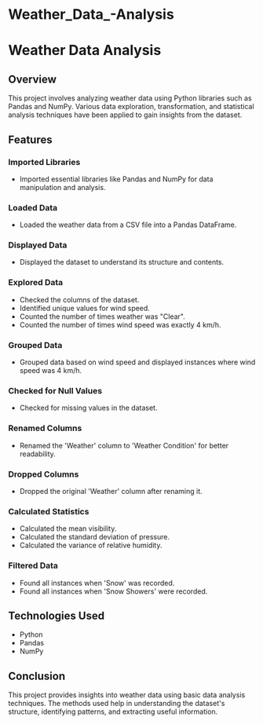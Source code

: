 # Weather_Data_-Analysis
# Weather Data Analysis

## Overview
This project involves analyzing weather data using Python libraries such as Pandas and NumPy. Various data exploration, transformation, and statistical analysis techniques have been applied to gain insights from the dataset.

## Features
### Imported Libraries
- Imported essential libraries like Pandas and NumPy for data manipulation and analysis.

### Loaded Data
- Loaded the weather data from a CSV file into a Pandas DataFrame.

### Displayed Data
- Displayed the dataset to understand its structure and contents.

### Explored Data
- Checked the columns of the dataset.
- Identified unique values for wind speed.
- Counted the number of times weather was "Clear".
- Counted the number of times wind speed was exactly 4 km/h.

### Grouped Data
- Grouped data based on wind speed and displayed instances where wind speed was 4 km/h.

### Checked for Null Values
- Checked for missing values in the dataset.

### Renamed Columns
- Renamed the 'Weather' column to 'Weather Condition' for better readability.

### Dropped Columns
- Dropped the original 'Weather' column after renaming it.

### Calculated Statistics
- Calculated the mean visibility.
- Calculated the standard deviation of pressure.
- Calculated the variance of relative humidity.

### Filtered Data
- Found all instances when 'Snow' was recorded.
- Found all instances when 'Snow Showers' were recorded.

## Technologies Used
- Python
- Pandas
- NumPy


## Conclusion
This project provides insights into weather data using basic data analysis techniques. The methods used help in understanding the dataset's structure, identifying patterns, and extracting useful information.
